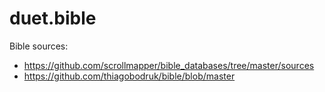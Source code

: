 # duet.bible

Bible sources: 
- https://github.com/scrollmapper/bible_databases/tree/master/sources
- https://github.com/thiagobodruk/bible/blob/master